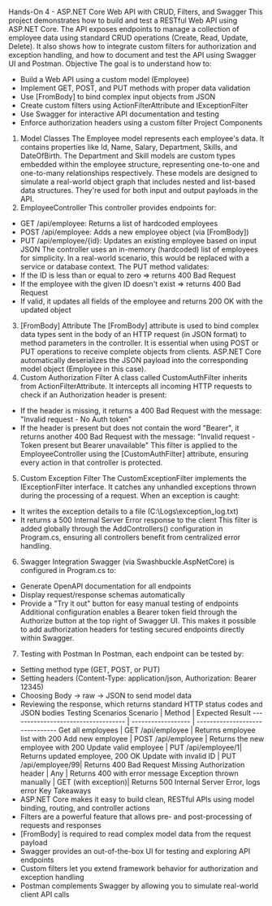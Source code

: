 Hands-On 4 - ASP.NET Core Web API with CRUD, Filters, and Swagger
This project demonstrates how to build and test a RESTful Web API using ASP.NET Core. The API
exposes endpoints to manage a collection of employee data using standard CRUD operations
(Create, Read, Update, Delete). It also shows how to integrate custom filters for authorization and
exception handling, and how to document and test the API using Swagger UI and Postman.
Objective
The goal is to understand how to:
- Build a Web API using a custom model (Employee)
- Implement GET, POST, and PUT methods with proper data validation
- Use [FromBody] to bind complex input objects from JSON
- Create custom filters using ActionFilterAttribute and IExceptionFilter
- Use Swagger for interactive API documentation and testing
- Enforce authorization headers using a custom filter
Project Components
1. Model Classes
The Employee model represents each employee's data. It contains properties like Id, Name, Salary,
Department, Skills, and DateOfBirth. The Department and Skill models are custom types embedded
within the employee structure, representing one-to-one and one-to-many relationships respectively.
These models are designed to simulate a real-world object graph that includes nested and list-based
data structures. They're used for both input and output payloads in the API.
2. EmployeeController
This controller provides endpoints for:
- GET /api/employee: Returns a list of hardcoded employees
- POST /api/employee: Adds a new employee object (via [FromBody])
- PUT /api/employee/{id}: Updates an existing employee based on input JSON
The controller uses an in-memory (hardcoded) list of employees for simplicity. In a real-world
scenario, this would be replaced with a service or database context.
The PUT method validates:
- If the ID is less than or equal to zero => returns 400 Bad Request
- If the employee with the given ID doesn't exist => returns 400 Bad Request
- If valid, it updates all fields of the employee and returns 200 OK with the updated object
3. [FromBody] Attribute
The [FromBody] attribute is used to bind complex data types sent in the body of an HTTP request
(in JSON format) to method parameters in the controller. It is essential when using POST or PUT
operations to receive complete objects from clients. ASP.NET Core automatically deserializes the
JSON payload into the corresponding model object (Employee in this case).
4. Custom Authorization Filter
A class called CustomAuthFilter inherits from ActionFilterAttribute. It intercepts all incoming HTTP
requests to check if an Authorization header is present:
- If the header is missing, it returns a 400 Bad Request with the message: "Invalid request - No Auth
token"
- If the header is present but does not contain the word "Bearer", it returns another 400 Bad Request
with the message: "Invalid request - Token present but Bearer unavailable"
This filter is applied to the EmployeeController using the [CustomAuthFilter] attribute, ensuring every
action in that controller is protected.
5. Custom Exception Filter
The CustomExceptionFilter implements the IExceptionFilter interface. It catches any unhandled
exceptions thrown during the processing of a request. When an exception is caught:
- It writes the exception details to a file (C:\Logs\exception_log.txt)
- It returns a 500 Internal Server Error response to the client
This filter is added globally through the AddControllers() configuration in Program.cs, ensuring all
controllers benefit from centralized error handling.
6. Swagger Integration
Swagger (via Swashbuckle.AspNetCore) is configured in Program.cs to:
- Generate OpenAPI documentation for all endpoints
- Display request/response schemas automatically
- Provide a "Try it out" button for easy manual testing of endpoints
Additional configuration enables a Bearer token field through the Authorize button at the top right of
Swagger UI. This makes it possible to add authorization headers for testing secured endpoints
directly within Swagger.
7. Testing with Postman
In Postman, each endpoint can be tested by:
- Setting method type (GET, POST, or PUT)
- Setting headers (Content-Type: application/json, Authorization: Bearer 12345)
- Choosing Body -> raw -> JSON to send model data
- Reviewing the response, which returns standard HTTP status codes and JSON bodies
Testing Scenarios
Scenario | Method | Expected Result
----------------------------------- | ------------------ | -------------------------------
Get all employees | GET /api/employee | Returns employee list with 200
Add new employee | POST /api/employee | Returns the new employee with 200
Update valid employee | PUT /api/employee/1| Returns updated employee, 200 OK
Update with invalid ID | PUT /api/employee/99| Returns 400 Bad Request
Missing Authorization header | Any | Returns 400 with error message
Exception thrown manually | GET (with exception)| Returns 500 Internal Server Error, logs
error
Key Takeaways
- ASP.NET Core makes it easy to build clean, RESTful APIs using model binding, routing, and
controller actions
- Filters are a powerful feature that allows pre- and post-processing of requests and responses
- [FromBody] is required to read complex model data from the request payload
- Swagger provides an out-of-the-box UI for testing and exploring API endpoints
- Custom filters let you extend framework behavior for authorization and exception handling
- Postman complements Swagger by allowing you to simulate real-world client API calls